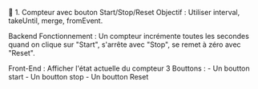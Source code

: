 📘 1. Compteur avec bouton Start/Stop/Reset
Objectif : Utiliser interval, takeUntil, merge, fromEvent.

Backend
Fonctionnement : Un compteur incrémente toutes les secondes quand on clique sur "Start", s'arrête avec "Stop", se remet à zéro avec "Reset".

Front-End :
Afficher l'état actuelle du compteur
3 Bouttons : - Un boutton start - Un boutton stop - Un boutton Reset
